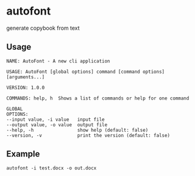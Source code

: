 # autofont

generate copybook from text

## Usage

```
NAME: AutoFont - A new cli application

USAGE: AutoFont [global options] command [command options] [arguments...]

VERSION: 1.0.0

COMMANDS: help, h  Shows a list of commands or help for one command

GLOBAL
OPTIONS:
--input value, -i value   input file
--output value, -o value  output file
--help, -h                show help (default: false)
--version, -v             print the version (default: false)
```

## Example

```
autofont -i test.docx -o out.docx
```